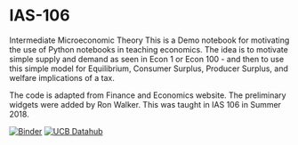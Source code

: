# IAS-106
Intermediate Microeconomic Theory
This is a Demo notebook for motivating the use of Python notebooks in teaching economics. The idea is to motivate simple supply and demand as seen in Econ 1 or Econ 100 - and then to use this simple model for Equilibrium, Consumer Surplus, Producer Surplus, and welfare implications of a tax.  

The code is adapted from Finance and Economics website. The preliminary widgets were added by Ron Walker.  This was taught in IAS 106 in Summer 2018.

[![Binder](https://mybinder.org/badge_logo.svg)](https://mybinder.org/v2/gh/ds-modules/IAS-106/master)
[![UCB Datahub](https://img.shields.io/badge/Launch-UCB%20Datahub-blue.svg)](http://datahub.berkeley.edu/user-redirect/interact?account=ds-modules&repo=IAS-106&branch=master&path=)
